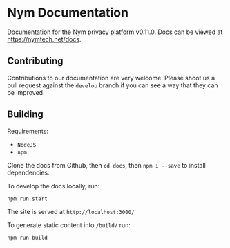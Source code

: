 # Nym Documentation

Documentation for the Nym privacy platform v0.11.0. Docs can be viewed at https://nymtech.net/docs.

## Contributing

Contributions to our documentation are very welcome. Please shoot us a pull request against the `develop` branch if you can see a way that they can be improved.

## Building

Requirements:

* `NodeJS` 
* `npm` 

Clone the docs from Github, then `cd docs`, then `npm i --save` to install dependencies. 

To develop the docs locally, run:

```console
npm run start
```

The site is served at `http://localhost:3000/`

To generate static content into `/build/` run:

```console
npm run build
```
